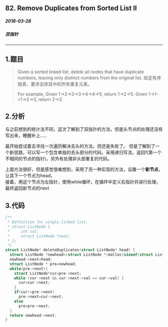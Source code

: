 ## 82. Remove Duplicates from Sorted List II
##### 2018-03-28 
##### 双指针
***
## 1.题目
>Given a sorted linked list, delete all nodes that have duplicate numbers, leaving only distinct numbers from the original list.
>给定有序链表，要求去除其中的所有重复元素。
>
>For example,
Given 1->2->3->3->4->4->5, return 1->2->5.
Given 1->1->1->2->3, return 2->3. 

## 2.分析
与之前想到的统计法不同，这次了解到了双指针的方法，但是头节点的处理还没有写出来，睡醒补上.....

最开始尝试着去寻找一次遍历解决去头的方法，但还是失败了。
但是了解到了一个新思路，可以写一个包含单独的去头部分的代码，采用递归写法，返回f(第一个不相同的节点的指针)，另外有处理非头部重复的代码。

上面方法很好，但是感觉很难想到，采用了另一种实现的方法，设置一个**新节点**，让其下一个节点为head，  
接着，用这个节点为左指针，使用while循环，在循环中定义右指针并进行处理，最终返回新节点的next

## 3.代码
```c
/**
 * Definition for singly-linked list.
 * struct ListNode {
 *     int val;
 *     struct ListNode *next;
 * };
 */
struct ListNode* deleteDuplicates(struct ListNode* head) {
  struct ListNode *newhead=(struct ListNode *)malloc(sizeof(struct ListNode));
  newhead->next=head;
  struct ListNode * pre=newhead;
  while(pre->next){
    struct ListNode*cur=pre->next;
    while (cur->next && cur->next->val == cur->val) {
      cur=cur->next;
    }
    if(cur!=pre->next)
      pre->next=cur->next;
    else
      pre=pre->next;
  }
  return newhead->next;
}
```
